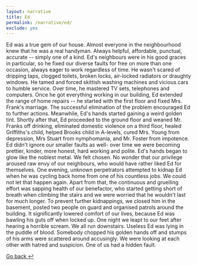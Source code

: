 ```yaml
---
layout: narrative
title: Ed
permalink: /narrative/ed/
exclude: yes
---
```


Ed was a true gem of our house. Almost everyone in the neighbourhood knew that he was a real handyman. Always helpful, affordable, punctual, accurate -- simply one of a kind. Ed's neighbours were in his good graces in particular, so he fixed our diverse faults for free on more than one occasion, always eager to work regardless of time. He wasn't scared of dripping taps, clogged toilets, broken locks, air-locked radiators or draughty windows. He tamed and forced skittish washing machines and vicious cars to humble service. Over time, he mastered TV sets, telephones and computers. Once he got everything working in our building, Ed extended the range of home repairs -- he started with the first floor and fixed Mrs. Frank's marriage. The successful elimination of the problem encouraged Ed to further actions. Meanwhile, Ed's hands started gaining a weird golden tint. Shortly after that, Ed proceeded to the ground floor and weaned Mr. Franks off drinking, eliminated domestic violence on a third floor, healed Griffiths's child, helped Brooks child in A-levels, cured Mrs. Young from depression, Mrs Stuart from nymphomania, and Mr. Foster from impotence. Ed didn't ignore our smaller faults as well- over time we were becoming prettier, kinder, more honest, hard working and polite. Ed's hands began to glow like the noblest metal. We felt chosen. No wonder that our privilege aroused raw envy of our neighbours, who would have rather liked Ed for themselves. One evening, unknown perpetrators attempted to kidnap Ed when he was cycling back home from one of his countless jobs. We could not let that happen again. Apart from that, the continuous and gruelling effort was sapping health of our benefactor, who started getting short of breath when climbing the stairs and we were worried that he wouldn't last for much longer. To prevent further kidnappings, we closed him in the basement, posted two people on guard and organised patrols around the building. It significantly lowered comfort of our lives, because Ed was bawling his guts off when locked up. One night we leapt to our feet after hearing a horrible scream. We all run downstairs. Useless Ed was lying in the puddle of blood. Somebody chopped his golden hands off and stumps of his arms were scattered around accusingly. We were looking at each other with hatred and suspicion. One of us had a hidden fault.

[Go back &#8617;](/narrative/)